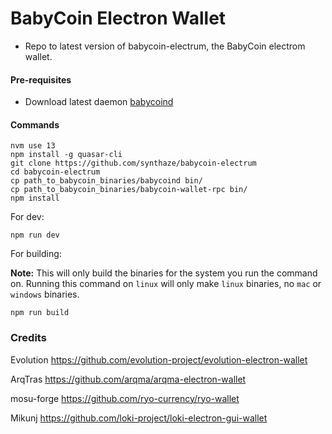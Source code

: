 
# BabyCoin Electron Wallet

  * Repo to latest version of babycoin-electrum, the BabyCoin electrom wallet.

#### Pre-requisites

- Download latest daemon [babycoind](https://github.com/babycoin-project/babycoin/releases/latest)

#### Commands
```
nvm use 13
npm install -g quasar-cli
git clone https://github.com/synthaze/babycoin-electrum
cd babycoin-electrum
cp path_to_babycoin_binaries/babycoind bin/
cp path_to_babycoin_binaries/babycoin-wallet-rpc bin/
npm install
```

For dev:
```
npm run dev
```

For building:

**Note:** This will only build the binaries for the system you run the command on. Running this command on `linux` will only make `linux` binaries, no `mac` or `windows` binaries.
```
npm run build
```

### Credits

Evolution https://github.com/evolution-project/evolution-electron-wallet

ArqTras https://github.com/arqma/arqma-electron-wallet

mosu-forge https://github.com/ryo-currency/ryo-wallet

Mikunj https://github.com/loki-project/loki-electron-gui-wallet
